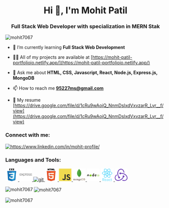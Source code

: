 <h1 align="center">Hi 👋, I'm Mohit Patil</h1>
<h3 align="center">Full Stack Web Developer with specialization in MERN Stak</h3>

<p align="left"> <img src="https://komarev.com/ghpvc/?username=mohit7067&label=Profile%20views&color=0e75b6&style=flat" alt="mohit7067" /> </p>

- 🌱 I’m currently learning **Full Stack Web Development**

- 👨‍💻 All of my projects are available at [https://mohit-patil-portfolioio.netlify.app/](https://mohit-patil-portfolioio.netlify.app/)

- 💬 Ask me about **HTML, CSS, Javascript, React, Node.js, Express.js, MongoDB**

- 📫 How to reach me **95227ms@gmail.com**

- 📄 My resume [https://drive.google.com/file/d/1cRu9wAoiQ_NnmDslxdVxvzarR_Lvr__f/view](https://drive.google.com/file/d/1cRu9wAoiQ_NnmDslxdVxvzarR_Lvr__f/view)

<h3 align="left">Connect with me:</h3>
<p align="left">
<a href="https://linkedin.com/in/https://www.linkedin.com/in/mohit-profile/" target="blank"><img align="center" src="https://raw.githubusercontent.com/rahuldkjain/github-profile-readme-generator/master/src/images/icons/Social/linked-in-alt.svg" alt="https://www.linkedin.com/in/mohit-profile/" height="30" width="40" /></a>
</p>

<h3 align="left">Languages and Tools:</h3>
<p align="left"> <a href="https://www.w3schools.com/css/" target="_blank" rel="noreferrer"> <img src="https://raw.githubusercontent.com/devicons/devicon/master/icons/css3/css3-original-wordmark.svg" alt="css3" width="40" height="40"/> </a> <a href="https://expressjs.com" target="_blank" rel="noreferrer"> <img src="https://raw.githubusercontent.com/devicons/devicon/master/icons/express/express-original-wordmark.svg" alt="express" width="40" height="40"/> </a> <a href="https://git-scm.com/" target="_blank" rel="noreferrer"> <img src="https://www.vectorlogo.zone/logos/git-scm/git-scm-icon.svg" alt="git" width="40" height="40"/> </a> <a href="https://www.w3.org/html/" target="_blank" rel="noreferrer"> <img src="https://raw.githubusercontent.com/devicons/devicon/master/icons/html5/html5-original-wordmark.svg" alt="html5" width="40" height="40"/> </a> <a href="https://developer.mozilla.org/en-US/docs/Web/JavaScript" target="_blank" rel="noreferrer"> <img src="https://raw.githubusercontent.com/devicons/devicon/master/icons/javascript/javascript-original.svg" alt="javascript" width="40" height="40"/> </a> <a href="https://www.mongodb.com/" target="_blank" rel="noreferrer"> <img src="https://raw.githubusercontent.com/devicons/devicon/master/icons/mongodb/mongodb-original-wordmark.svg" alt="mongodb" width="40" height="40"/> </a> <a href="https://nodejs.org" target="_blank" rel="noreferrer"> <img src="https://raw.githubusercontent.com/devicons/devicon/master/icons/nodejs/nodejs-original-wordmark.svg" alt="nodejs" width="40" height="40"/> </a> <a href="https://reactjs.org/" target="_blank" rel="noreferrer"> <img src="https://raw.githubusercontent.com/devicons/devicon/master/icons/react/react-original-wordmark.svg" alt="react" width="40" height="40"/> </a> <a href="https://redux.js.org" target="_blank" rel="noreferrer"> <img src="https://raw.githubusercontent.com/devicons/devicon/master/icons/redux/redux-original.svg" alt="redux" width="40" height="40"/> </a> </p>

<p><img align="left" src="https://github-readme-stats.vercel.app/api/top-langs?username=mohit7067&show_icons=true&locale=en&layout=compact" alt="mohit7067" /></p>

<p>&nbsp;<img align="center" src="https://github-readme-stats.vercel.app/api?username=mohit7067&show_icons=true&locale=en" alt="mohit7067" /></p>

<p><img align="center" src="https://github-readme-streak-stats.herokuapp.com/?user=mohit7067&" alt="mohit7067" /></p>

